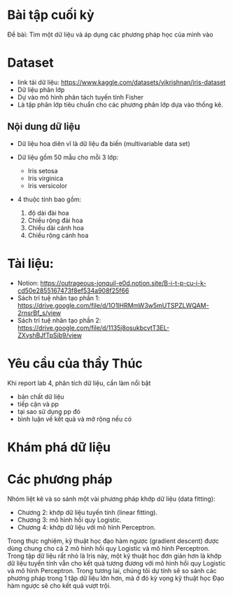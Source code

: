 # Bài tập cuối kỳ
Đề bài: Tìm một dữ liệu và áp dụng các phương pháp học của mình vào

# Dataset
- link tải dữ liệu: https://www.kaggle.com/datasets/vikrishnan/iris-dataset
- Dữ liệu phân lớp
- Dự vào mô hình phân tách tuyến tính Fisher
- Là tập phân lớp tiêu chuẩn cho các phương phân lớp dựa vào thống kê.

## Nội dung dữ liệu
- Dữ liệu hoa diên vĩ là dữ liệu đa biến (multivariable data set)
- Dữ liệu gồm 50 mẫu cho mỗi 3 lớp:
    + Iris setosa
    + Iris virginica
    + Iris versicolor

- 4 thuộc tính bao gồm:
    1. độ dài đài hoa
    2. Chiều rộng đài hoa
    3. Chiều dài cánh hoa
    4. Chiều rộng cánh hoa

# Tài liệu:
- Notion: https://outrageous-jonquil-e0d.notion.site/B-i-t-p-cu-i-k-cd50e2855167473f8ef534a908f25f66
- Sách trí tuệ nhân tạo phần 1: https://drive.google.com/file/d/1O1lHRMmW3w5mUTSPZLWQAM-2rnsrBf_s/view
- Sách trí tuệ nhân tạo phần 2: https://drive.google.com/file/d/1135j8osukbcvtT3EL-ZXyshBJfTpSjb9/view





# Yêu cầu của thầy Thúc
Khi report lab 4, phân tích dữ liệu, cần làm nổi bật
- bản chất dữ liệu
- tiếp cận và pp
- tại sao sử dụng pp đó
- bình luận về kết quả và mở rộng nếu có

# Khám phá dữ liệu




# Các phương pháp

Nhóm liệt kê và so sánh một vài phương pháp khớp dữ liệu (data fitting):
- Chương 2: khớp dữ liệu tuyến tính (linear fitting).
- Chương 3: mô hình hồi quy Logistic.
- Chương 4: khớp dữ liệu với mô hình Perceptron.

Trong thực nghiệm, kỹ thuật học đạo hàm ngược (gradient descent) được dùng chung cho cả 2 mô hình hồi quy Logistic và mô hình Perceptron. Trong tập dữ liệu rất nhỏ là Iris này, một kỹ thuật học đơn giản hơn là khớp dữ liệu tuyến tính vẫn cho kết quả tương đương với mô hình hồi quy Logistic và mô hình Perceptron. Trong tương lai, chúng tôi dự tính sẽ so sánh các phương pháp trong 1 tập dữ liệu lớn hơn, mà ở đó kỳ vọng kỹ thuật học Đạo hàm ngược sẽ cho kết quả vượt trội.
